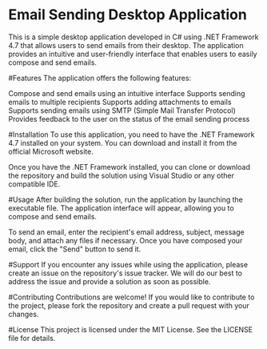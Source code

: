 # Email Sending Desktop Application
This is a simple desktop application developed in C# using .NET Framework 4.7 that allows users to send emails from their desktop. The application provides an intuitive and user-friendly interface that enables users to easily compose and send emails.

#Features
The application offers the following features:

Compose and send emails using an intuitive interface
Supports sending emails to multiple recipients
Supports adding attachments to emails
Supports sending emails using SMTP (Simple Mail Transfer Protocol)
Provides feedback to the user on the status of the email sending process

#Installation
To use this application, you need to have the .NET Framework 4.7 installed on your system. You can download and install it from the official Microsoft website.

Once you have the .NET Framework installed, you can clone or download the repository and build the solution using Visual Studio or any other compatible IDE.

#Usage
After building the solution, run the application by launching the executable file. The application interface will appear, allowing you to compose and send emails.

To send an email, enter the recipient's email address, subject, message body, and attach any files if necessary. Once you have composed your email, click the "Send" button to send it.

#Support
If you encounter any issues while using the application, please create an issue on the repository's issue tracker. We will do our best to address the issue and provide a solution as soon as possible.

#Contributing
Contributions are welcome! If you would like to contribute to the project, please fork the repository and create a pull request with your changes.

#License
This project is licensed under the MIT License. See the LICENSE file for details.
